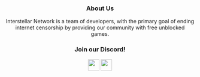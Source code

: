 <div align='center'>

### About Us

Interstellar Network is a team of developers, with the primary goal of ending internet censorship by providing our community with free unblocked games.


### Join our Discord!

<p align="center">
<a href="https://discord.gg/gointerstellar"><img height="30px" src="https://img.shields.io/badge/Discord-7289DA?style=for-the-badge&logo=discord&logoColor=white"><img></a>
<a href="https://github.com/interstellarnetwork"><img height="30px" src="https://img.shields.io/badge/GitHub-100000?style=for-the-badge&logo=github&logoColor=white"><img></a>
</p>  










  
